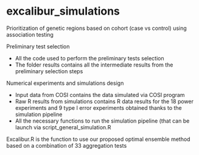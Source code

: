# excalibur_simulations
Prioritization of genetic regions based on cohort (case vs control) using association testing

Preliminary test selection 
  - All the code used to perform the preliminary tests selection 
  - The folder results contains all the intermediate results from the preliminary selection steps

Numerical experiments and simulations design
  - Input data from COSI contains the data simulated via COSI program
  - Raw R results from simulations contains R data results for the 18 power experiments and 9 type I error experiments obtained thanks to the simulation pipeline
  - All the necessary functions to run the simulation pipeline (that can be launch via script_general_simulation.R

Excalibur.R is the function to use our proposed optimal ensemble method based on a combination of 33 aggregation tests 
